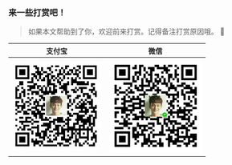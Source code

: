 ### 来一些打赏吧！

> 如果本文帮助到了你，欢迎前来打赏。记得备注打赏原因哦。 🥭


|                            支付宝                            |                             微信                             |
| :----------------------------------------------------------: | :----------------------------------------------------------: |
| <img src="../../img/alipay.jpg" alt="alipay" style="zoom: 50%;" /> | <img src="../../img/wechat.png" alt="wechat" style="zoom:30%;" /> |

